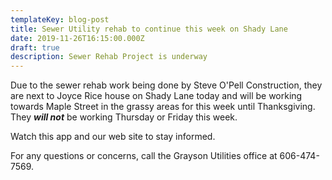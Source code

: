 ```yaml
---
templateKey: blog-post
title: Sewer Utility rehab to continue this week on Shady Lane
date: 2019-11-26T16:15:00.000Z
draft: true
description: Sewer Rehab Project is underway
---
```

Due to the sewer rehab work being done by Steve O'Pell Construction, they are next to Joyce Rice house on Shady Lane today and will be working towards Maple Street in the grassy areas for this week until Thanksgiving.  They _**will not**_ be working Thursday or Friday this week.

Watch this app and our web site to stay informed. 

For any questions or concerns, call the Grayson Utilities office at 606-474-7569.

